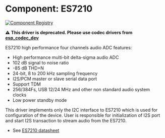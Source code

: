 # Component: ES7210

[![Component Registry](https://components.espressif.com/components/espressif/es7210/badge.svg)](https://components.espressif.com/components/espressif/es7210)

:warning: **This driver is deprecated. Please use codec drivers from [esp_codec_dev](https://components.espressif.com/components/espressif/esp_codec_dev)**

ES7210 high performance four channels audio ADC features:
* High performance multi-bit delta-sigma audio ADC
* 102 dB signal to noise ratio
* -85 dB THD+N
* 24-bit, 8 to 200 kHz sampling frequency
* I2S/PCM master or slave serial data port
* Support TDM
* 256/384Fs, USB 12/24 MHz and other non standard audio system clocks
* Low power standby mode

This driver implements only the I2C interface to ES7210 which is used for configuration of the device.
User is responsible for initialization of I2S port and start I2S transaction to stream audio from the ES7210.

* See [ES7210 datasheet](http://www.everest-semi.com/pdf/ES7210%20PB.pdf)
